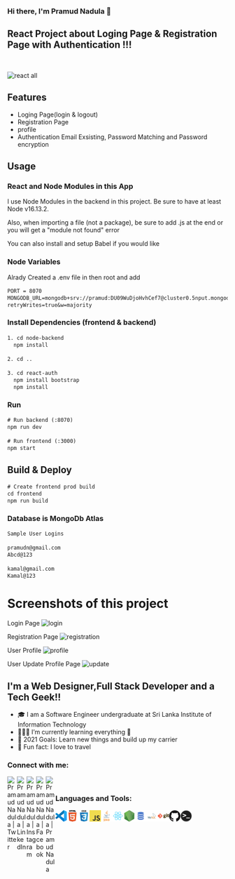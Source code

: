 ### Hi there, I'm Pramud Nadula 👋

## React Project about Loging Page & Registration Page with Authentication !!! 
<br />

![react all](https://user-images.githubusercontent.com/86596641/154451160-0093eeef-5cc2-4a66-a64d-ce744ab8c377.png)


## Features

- Loging Page(login & logout)
- Registration Page
- profile
- Authentication Email Exsisting, Password Matching and Password encryption


## Usage

### React and Node Modules in this App

I use Node Modules in the backend in this project. Be sure to have at least Node v16.13.2.

Also, when importing a file (not a package), be sure to add .js at the end or you will get a "module not found" error

You can also install and setup Babel if you would like

### Node Variables

Alrady Created a .env file in then root and add

```
PORT = 8070
MONGODB_URL=mongodb+srv://pramud:DU09WuDjoHvhCef7@cluster0.5nput.mongodb.net/surge?retryWrites=true&w=majority
```

### Install Dependencies (frontend & backend)

```
1. cd node-backend
  npm install
   
2. cd ..

3. cd react-auth
  npm install bootstrap
  npm install
```

### Run

```
# Run backend (:8070)
npm run dev

# Run frontend (:3000) 
npm start

```

## Build & Deploy

```
# Create frontend prod build
cd frontend
npm run build
```



### Database is MongoDb Atlas



```
Sample User Logins

pramudn@gmail.com
Abcd@123

kamal@gmail.com
Kamal@123
```

# Screenshots of this project

Login Page
![login](https://user-images.githubusercontent.com/86596641/154448449-370fca83-b495-44be-923a-69d11508ca01.png)

Registration Page
![registration](https://user-images.githubusercontent.com/86596641/154448930-7b9840f9-4b34-4ad7-bd3d-c254fb58350f.png)

User Profile
![profile](https://user-images.githubusercontent.com/86596641/154449091-2139e2e0-1672-49c2-af2a-1277fa13d4b0.png)

User Update Profile Page
![update](https://user-images.githubusercontent.com/86596641/154449196-c4e50182-cd48-44c1-9138-84dcca8ce68c.png)


## I'm a Web Designer,Full Stack Developer and a Tech Geek!!
- 🎓 I am a Software Engineer undergraduate at Sri Lanka Institute of Information Technology
- 👨🏻‍💻 I’m currently learning everything 🤣
- 🥅 2021 Goals: Learn new things and build up my carrier
- 👣 Fun fact: I love to travel

### Connect with me:

[<img align="left" alt="PramudNadula | Twitter" width="22px" src="https://img.icons8.com/fluency/48/000000/twitter.png" />][twitter]
[<img align="left" alt="PramudNadula | LinkedIn" width="22px" src="https://img.icons8.com/fluency/48/000000/linkedin.png" />][linkedin]
[<img align="left" alt="PramudNadula | Instagram" width="22px" src="https://img.icons8.com/color/48/000000/instagram-new--v2.png" />][instagram]
[<img align="left" alt="PramudNadula | Facebook" width="22px" src="https://img.icons8.com/fluency/50/000000/facebook-new.png" />][facebook]
[<img align="left" alt="PramudNadula | PramudNadula" width="22px" src="https://img.icons8.com/color/48/000000/domain--v1.png" />][Portfolio]

<br />

### Languages and Tools:

<img align="left" alt="Visual Studio Code" width="26px" src="https://raw.githubusercontent.com/github/explore/80688e429a7d4ef2fca1e82350fe8e3517d3494d/topics/visual-studio-code/visual-studio-code.png" />
<img align="left" alt="HTML5" width="26px" src="https://raw.githubusercontent.com/github/explore/80688e429a7d4ef2fca1e82350fe8e3517d3494d/topics/html/html.png" />
<img align="left" alt="CSS3" width="26px" src="https://raw.githubusercontent.com/github/explore/80688e429a7d4ef2fca1e82350fe8e3517d3494d/topics/css/css.png" />
<img align="left" alt="JavaScript" width="26px" src="https://raw.githubusercontent.com/github/explore/80688e429a7d4ef2fca1e82350fe8e3517d3494d/topics/javascript/javascript.png" />
<img align="left" alt="Sass" width="26px" src="https://raw.githubusercontent.com/github/explore/80688e429a7d4ef2fca1e82350fe8e3517d3494d/topics/java/java.png" />
<img align="left" alt="React" width="26px" src="https://raw.githubusercontent.com/github/explore/80688e429a7d4ef2fca1e82350fe8e3517d3494d/topics/react/react.png" />
<img align="left" alt="Node.js" width="26px" src="https://raw.githubusercontent.com/github/explore/80688e429a7d4ef2fca1e82350fe8e3517d3494d/topics/nodejs/nodejs.png" />
<img align="left" alt="SQL" width="26px" src="https://raw.githubusercontent.com/github/explore/80688e429a7d4ef2fca1e82350fe8e3517d3494d/topics/sql/sql.png" />
<img align="left" alt="MySQL" width="26px" src="https://raw.githubusercontent.com/github/explore/80688e429a7d4ef2fca1e82350fe8e3517d3494d/topics/mysql/mysql.png" />
<img align="left" alt="Git" width="26px" src="https://raw.githubusercontent.com/github/explore/80688e429a7d4ef2fca1e82350fe8e3517d3494d/topics/git/git.png" />
<img align="left" alt="GitHub" width="26px" src="https://raw.githubusercontent.com/github/explore/78df643247d429f6cc873026c0622819ad797942/topics/github/github.png" />
<img align="left" alt="Terminal" width="26px" src="https://raw.githubusercontent.com/github/explore/80688e429a7d4ef2fca1e82350fe8e3517d3494d/topics/terminal/terminal.png" />

<br />
<br />

[twitter]: https://twitter.com/pramudnadula
[instagram]: https://www.instagram.com/_pramud_/
[facebook]: https://www.facebook.com/pramud.nadula.9/
[linkedin]: https://www.linkedin.com/in/pramudnadula
[Portfolio]: https://www.pramudnadula.com/
